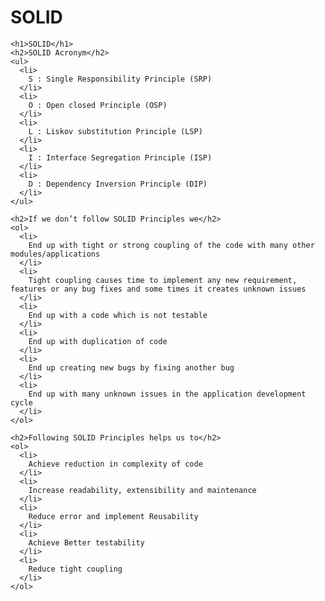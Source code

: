 # SOLID
    <h1>SOLID</h1>
    <h2>SOLID Acronym</h2>
    <ul>
      <li>
        S : Single Responsibility Principle (SRP)
      </li>
      <li>
        O : Open closed Principle (OSP)
      </li>
      <li>
        L : Liskov substitution Principle (LSP)
      </li>
      <li>
        I : Interface Segregation Principle (ISP)
      </li>
      <li>
        D : Dependency Inversion Principle (DIP)
      </li>
    </ul>
    
    <h2>If we don’t follow SOLID Principles we</h2>
    <ol>
      <li>
        End up with tight or strong coupling of the code with many other modules/applications
      </li>
      <li>
        Tight coupling causes time to implement any new requirement, features or any bug fixes and some times it creates unknown issues
      </li>
      <li>
        End up with a code which is not testable
      </li>
      <li>
        End up with duplication of code
      </li>
      <li>
        End up creating new bugs by fixing another bug
      </li>
      <li>
        End up with many unknown issues in the application development cycle
      </li>
    </ol>
    
    <h2>Following SOLID Principles helps us to</h2>
    <ol>
      <li>
        Achieve reduction in complexity of code
      </li>
      <li>
        Increase readability, extensibility and maintenance
      </li>
      <li>
        Reduce error and implement Reusability
      </li>
      <li>
        Achieve Better testability
      </li>
      <li>
        Reduce tight coupling
      </li>
    </ol>
